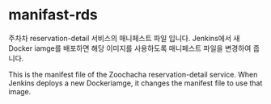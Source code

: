 # manifast-rds
주차차 reservation-detail 서비스의 매니페스트 파일 입니다. Jenkins에서 새 Docker iamge를 배포하면 해당 이미지를 사용하도록 매니페스트 파일을 변경하여 줍니다.

This is the manifest file of the Zoochacha reservation-detail service. When Jenkins deploys a new Dockeriamge, it changes the manifest file to use that image.

